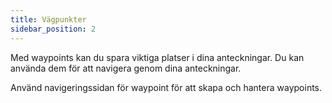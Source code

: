```yaml
---
title: Vägpunkter
sidebar_position: 2
---
```


Med waypoints kan du spara viktiga platser i dina anteckningar. Du kan använda dem för att navigera genom dina anteckningar.

Använd navigeringssidan för waypoint för att skapa och hantera waypoints.
